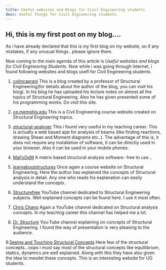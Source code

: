 ```yaml
---
title: Useful websites and Blogs for Civil Engineering students
desc: Useful things for Civil Engineering students.
---
```


## Hi, this is my first post on my blog....

  As i have already declared that this is my first blog on my website, so if any mistakes, if any unusual things.. please ignore them.
  
  Now coming to the main agenda of this article is *Useful websites and blogs for Civil Engineering Students*. Now while i was going through Internet, i found following websites and blogs usefl for Civil Engineering students.
  
1. [colincaprani](http://www.colincaprani.com/) This is a blog created by a professor of Structural Engineering(for details about the author of the blog, you can visit his blog). In his blog he has uploaded his lecture notes on almost all the topics of Structural Engineering. Also he has given presented some of his programming works. Do visit this site.
  
2. [ce.memphis.edu](http://www.ce.memphis.edu/3121/notes/notes.html) This is a Civil Engineering course website created on Structural Engineering topics.
  
3. [structural-analyser](http://structural-analyser.com/#tab_view_1m) This i found very useful in my teaching career. This is actually a web based app for analysis of beams (like finding reactions, drawing Shean and Moment diagrams etc..). The advantage of this is, it does not require any installation of software, it can be directly used in your browser. Also it can be used in your mobile phones.
  
4. [MaFoDeM](http://mafodem.kitnarf.cz) A matrix based structural analysis software- free to use...
  
5. [learnaboutstructures](http://www.learnaboutstructures.com) Once again a course website on Structural Engineering. Here the author has explained the concepts of Structural analysis in detail. Any one who reads his explanation can easily understand the concepts.
  
6. [Structurefree](https://www.youtube.com/channel/UC-5QQuejPrfzryw1NDsS6zg) YouTube channel dedicated to Structural Engineering subjects. Well explained concepts can be found here. I use it most often.
  
7. [Chris Chang](https://www.youtube.com/channel/UCa095k72tgjY2PCOxe8sdJg) Again a YouTube channel dedicated on Structural analysis concepts. In my teaching career this channel has helped me a lot.
  
8. [Dr. Structure](https://www.youtube.com/channel/UCvSpLnUTU6MamZwD2a9zySg) You-Tube channel explaining on concepts of Structural Engineering. I found the way of presentation is very pleasing to the audience.

9.[Seeing and Touching Structural Concepts](http://www.mace.manchester.ac.uk/project/teaching/civil/structuralconcepts/Introduction/background.php) Here few of the structural concepts...oops i must say most of the structural concepts like equillibrium, statics, dynamics are well explained. Along with this they have also given the idea to meodel these concepts. This is an interesting website for UG students.
  
 
      
